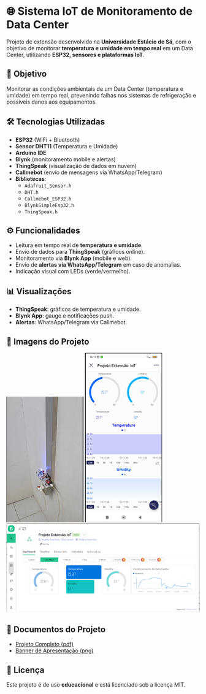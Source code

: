 # 🌐 Sistema IoT de Monitoramento de Data Center

Projeto de extensão desenvolvido na **Universidade Estácio de Sá**, com o objetivo de monitorar **temperatura e umidade em tempo real** em um Data Center, utilizando **ESP32, sensores e plataformas IoT**.

## 🎯 Objetivo
Monitorar as condições ambientais de um Data Center (temperatura e umidade) em tempo real, prevenindo falhas nos sistemas de refrigeração e possíveis danos aos equipamentos.

## 🛠️ Tecnologias Utilizadas
- **ESP32** (WiFi + Bluetooth)
- **Sensor DHT11** (Temperatura e Umidade)
- **Arduino IDE**
- **Blynk** (monitoramento mobile e alertas)
- **ThingSpeak** (visualização de dados em nuvem)
- **Callmebot** (envio de mensagens via WhatsApp/Telegram)
- **Bibliotecas**:
  - `Adafruit_Sensor.h`
  - `DHT.h`
  - `Callmebot_ESP32.h`
  - `BlynkSimpleEsp32.h`
  - `ThingSpeak.h`

## ⚙️ Funcionalidades
- Leitura em tempo real de **temperatura e umidade**.
- Envio de dados para **ThingSpeak** (gráficos online).
- Monitoramento via **Blynk App** (mobile e web).
- Envio de **alertas via WhatsApp/Telegram** em caso de anomalias.
- Indicação visual com LEDs (verde/vermelho).

## 📊 Visualizações
- **ThingSpeak**: gráficos de temperatura e umidade.
- **Blynk App**: gauge e notificações push.
- **Alertas**: WhatsApp/Telegram via Callmebot.

## 📱 Imagens do Projeto

![Dispositivo Instalado](Arduino/docs/print/DispositivoInstalado.png)
![Visualização Mobile Blynk](Arduino/docs/print/VisualizaçãoMobileBlynk.png)
![Visualização Blynk](Arduino/docs/print/VisualizaçãoBlynk.png) 

## 📄 Documentos do Projeto
- [Projeto Completo (pdf)](docs/Projeto_extensão_iot.pdf)
- [Banner de Apresentação (png)](docs/print/Banner.png)

## 📜 Licença
Este projeto é de uso **educacional** e está licenciado sob a licença MIT.  
